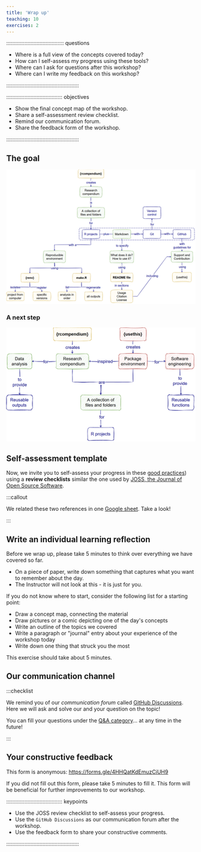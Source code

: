 ```yaml
---
title: 'Wrap up'
teaching: 10
exercises: 2
---
```


:::::::::::::::::::::::::::::::::::::: questions 

- Where is a full view of the concepts covered today?
- How can I self-assess my progress using these tools?
- Where can I ask for questions after this workshop?
- Where can I write my feedback on this workshop?

::::::::::::::::::::::::::::::::::::::::::::::::

::::::::::::::::::::::::::::::::::::: objectives

- Show the final concept map of the workshop.
- Share a self-assessment review checklist.
- Remind our communication forum.
- Share the feedback form of the workshop.

::::::::::::::::::::::::::::::::::::::::::::::::

## The goal

![Concept map of the workshop](fig/concept-map-00.png)

### A next step

![Data analysis resembles software engineering](fig/concept-map-04.png)


## Self-assessment template

Now, we invite you to self-assess your progress in these [good practices](https://journals.plos.org/ploscompbiol/article?id=10.1371/journal.pcbi.1005510)) using a __review checklists__ similar the one used by [JOSS, the Journal of Open Source Software](https://joss.readthedocs.io/en/latest/review_checklist.html).

:::callout

We related these two references in one [Google sheet](https://docs.google.com/spreadsheets/d/1dsGg9RoD3yCEfgHAr0ARQ-nJ1RWSeCEXcycGk7dFRKs/edit?usp=sharing). Take a look!

:::

## Write an individual learning reflection

Before we wrap up, please take 5 minutes to think over everything we have covered so far. 

- On a piece of paper, write down something that captures what you want to remember about the day. 
- The Instructor will not look at this - it is just for you.
 
If you do not know where to start, consider the following list for a starting point:

- Draw a concept map, connecting the material
- Draw pictures or a comic depicting one of the day's concepts
- Write an outline of the topics we covered
- Write a paragraph or "journal" entry about your experience of the workshop today
- Write down one thing that struck you the most

This exercise should take about 5 minutes.


## Our communication channel

:::checklist

We remind you of our _communication forum_ called [GitHub Discussions](https://github.com/epiverse-trace/research-compendium/discussions). Here we will ask and solve our and your question on the topic!

You can fill your questions under the [Q&A category](https://github.com/epiverse-trace/research-compendium/discussions/categories/q-a)... at any time in the future!

:::

## Your constructive feedback

This form is anonymous: <https://forms.gle/4HHQatKdEmuzCiUH9>

If you did not fill out this form, please take 5 minutes to fill it. This form will be beneficial for further improvements to our workshop.

::::::::::::::::::::::::::::::::::::: keypoints 

- Use the JOSS review checklist to self-assess your progress.
- Use the `GitHub Discussions` as our communication forum after the workshop.
- Use the feedback form to share your constructive comments.

::::::::::::::::::::::::::::::::::::::::::::::::

